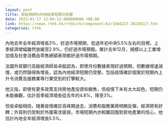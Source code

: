 ```yaml
---
layout: post
title: 有經濟師料內地經濟短期仍受壓
date: 2023-01-17 13:04:13.000000000 +08:00
link: https://news.rthk.hk/rthk/ch/component/k2/1684227-20230117.htm
categories: rthk
---
```


內地去年全年經濟增長3%，好過市場預期，低過年初中央5.5%左右的目標。上季經濟增幅雖然放緩至2.9%，仍好過市場預期。單計去年12月，規模以上工業增加值及社會消費品零售總額表現都好過市場預期。

法國外貿銀行高級經濟師吳卓殷認為，即使月份數據表現好過預期，但數據增速減慢，或仍然錄得負增長，認為內地經濟短期仍受壓，包括疫情確診個案於短期內上升令消費及服務業等行業受到的打擊較大。

他又指，即使有更多政策支持房地產投資和銷售，但疫情下未有太大起色，短期仍未能樂觀，估計首季經濟增長從去年的4.8%，降至3%。

但吳卓殷相信，隨著疫情確診高峰期過去，消費和服務業將明顯反彈，經濟將有好轉；外貿則仍受制於外圍需求疲弱，市場短期內亦較難回復對房地產業的信心，他估計內地全年經濟增長5.5%。
